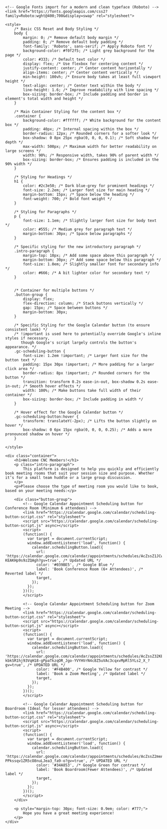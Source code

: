 <html lang="en">
<head>
    <meta charset="UTF-8">
    <meta name="viewport" content="width=device-width, initial-scale=1.0">
    <title>CNC Conference Room - Book a Slot</title>
    <!-- Optional: Add your own favicon file if you have one.
         Replace 'favicon.ico' with the actual path to your icon file. -->
    <link rel="icon" href="favicon.ico" type="image/x-icon">

    <!-- Google Fonts import for a modern and clean typeface (Roboto) -->
    <link href="https://fonts.googleapis.com/css2?family=Roboto:wght@400;700&display=swap" rel="stylesheet">

    <style>
        /* Basic CSS Reset and Body Styling */
        body {
            margin: 0; /* Remove default body margin */
            padding: 0; /* Remove default body padding */
            font-family: 'Roboto', sans-serif; /* Apply Roboto font */
            background-color: #f0f2f5; /* Light grey background for the page */
            color: #333; /* Default text color */
            display: flex; /* Use flexbox for centering content */
            justify-content: center; /* Center content horizontally */
            align-items: center; /* Center content vertically */
            min-height: 100vh; /* Ensure body takes at least full viewport height */
            text-align: center; /* Center text within the body */
            line-height: 1.6; /* Improve readability with line spacing */
            box-sizing: border-box; /* Include padding and border in element's total width and height */
        }

        /* Main Container Styling for the content box */
        .container {
            background-color: #ffffff; /* White background for the content box */
            padding: 40px; /* Internal spacing within the box */
            border-radius: 12px; /* Rounded corners for a softer look */
            box-shadow: 0 8px 25px rgba(0, 0, 0, 0.1); /* Soft shadow for depth */
            max-width: 500px; /* Maximum width for better readability on large screens */
            width: 90%; /* Responsive width, takes 90% of parent width */
            box-sizing: border-box; /* Ensures padding is included in the 90% width */
        }

        /* Styling for Headings */
        h1 {
            color: #2c3e50; /* Dark blue-grey for prominent headings */
            font-size: 2.2em; /* Larger font size for main heading */
            margin-bottom: 15px; /* Space below the heading */
            font-weight: 700; /* Bold font weight */
        }

        /* Styling for Paragraphs */
        p {
            font-size: 1.1em; /* Slightly larger font size for body text */
            color: #555; /* Medium grey for paragraph text */
            margin-bottom: 30px; /* Space below paragraphs */
        }

        /* Specific styling for the new introductory paragraph */
        .intro-paragraph {
            margin-top: 10px; /* Add some space above this paragraph */
            margin-bottom: 30px; /* Add some space below this paragraph */
            font-size: 1.0em; /* Slightly smaller font for secondary info */
            color: #666; /* A bit lighter color for secondary text */
        }


        /* Container for multiple buttons */
        .button-group {
            display: flex;
            flex-direction: column; /* Stack buttons vertically */
            gap: 15px; /* Space between buttons */
            margin-bottom: 30px;
        }

        /* Specific Styling for the Google Calendar button (to ensure consistent look) */
        /* !important is used here to potentially override Google's inline styles if necessary,
           though Google's script largely controls the button's appearance. */
        .gc-scheduling-button {
            font-size: 1.2em !important; /* Larger font size for the button text */
            padding: 15px 30px !important; /* More padding for a larger click area */
            border-radius: 8px !important; /* Rounded corners for the button */
            transition: transform 0.2s ease-in-out, box-shadow 0.2s ease-in-out; /* Smooth hover effects */
            width: 100%; /* Make buttons take full width of their container */
            box-sizing: border-box; /* Include padding in width */
        }

        /* Hover effect for the Google Calendar button */
        .gc-scheduling-button:hover {
            transform: translateY(-2px); /* Lifts the button slightly on hover */
            box-shadow: 0 6px 15px rgba(0, 0, 0, 0.25); /* Adds a more pronounced shadow on hover */
        }

    </style>
</head>
<body>

    <div class="container">
        <h1>Welcome CNC Members!</h1>
        <p class="intro-paragraph">
            This platform is designed to help you quickly and efficiently book meeting rooms that suit your session size and purpose. Whether it’s for a small team huddle or a large group discussion.
        </p>
        <p>Please choose the type of meeting room you would like to book, based on your meeting needs:</p>

        <div class="button-group">
            <!-- Google Calendar Appointment Scheduling button for Conference Room (Minimum 6 attendees) -->
            <link href="https://calendar.google.com/calendar/scheduling-button-script.css" rel="stylesheet">
            <script src="https://calendar.google.com/calendar/scheduling-button-script.js" async></script>
            <script>
            (function() {
              var target = document.currentScript;
              window.addEventListener('load', function() {
                calendar.schedulingButton.load({
                  url: 'https://calendar.google.com/calendar/appointments/schedules/AcZssZ1JCwJNC4c8tLtVT68LxD5BhvuKwTMHkZkgOoHC8Fw4funbfoii6MNLre8V-KEAKHp9s9zZQAgh?gv=true', /* Updated URL */
                  color: '#039BE5', /* Google Blue */
                  label: 'Book Conference Room (6+ Attendees)', /* Reverted label */
                  target,
                });
              });
            })();
            </script>

            <!-- Google Calendar Appointment Scheduling button for Zoom Meeting -->
            <link href="https://calendar.google.com/calendar/scheduling-button-script.css" rel="stylesheet">
            <script src="https://calendar.google.com/calendar/scheduling-button-script.js" async></script>
            <script>
            (function() {
              var target = document.currentScript;
              window.addEventListener('load', function() {
                calendar.schedulingButton.load({
                  url: 'https://calendar.google.com/calendar/appointments/schedules/AcZssZ32KEM4_0v-kbkSR1hj93VqH18-gPpaTkzqOR_Jgo-YVYHVrN4c8Z5uVAc3cqxvMpRl5YLs2_X_?gv=true', /* UPDATED URL */
                  color: '#F4B400', /* Google Yellow for contrast */
                  label: 'Book a Zoom Meeting', /* Updated label */
                  target,
                });
              });
            })();
            </script>

            <!-- Google Calendar Appointment Scheduling button for Boardroom (Ideal for lesser attendees) -->
            <link href="https://calendar.google.com/calendar/scheduling-button-script.css" rel="stylesheet">
            <script src="https://calendar.google.com/calendar/scheduling-button-script.js" async></script>
            <script>
            (function() {
              var target = document.currentScript;
              window.addEventListener('load', function() {
                calendar.schedulingButton.load({
                  url: 'https://calendar.google.com/calendar/appointments/schedules/AcZssZ2meAb8q3yZwCVgedCVWfH8_IreX8mhqpmunWNUW4r6kIio-PPkssqv1ZR5cO8nuLJea3_fa9-o?gv=true', /* UPDATED URL */
                  color: '#34A853', /* Google Green for contrast */
                  label: 'Book Boardroom(Fewer Attendees)', /* Updated label */
                  target,
                });
              });
            })();
            </script>
        </div>

        <p style="margin-top: 30px; font-size: 0.9em; color: #777;">
            Hope you have a great meeting experience!
        </p>
    </div>

</body>
</html>

